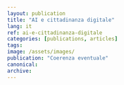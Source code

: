 ```yaml
---
layout: publication
title: "AI e cittadinanza digitale"
lang: it
ref: ai-e-cittadinanza-digitale
categories: [publications, articles]
tags:
image: /assets/images/
publication: "Coerenza eventuale"
canonical:
archive:
---
```

